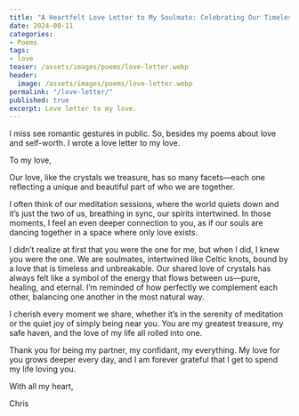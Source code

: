 ```yaml
---
title: "A Heartfelt Love Letter to My Soulmate: Celebrating Our Timeless Connection"
date: 2024-08-11
categories:
- Poems
tags:
- love
teaser: /assets/images/poems/love-letter.webp
header:
  image: /assets/images/poems/love-letter.webp
permalink: "/love-letter/"
published: true
excerpt: Love letter to my love.
---
```

I miss see romantic gestures in public. So, besides my poems about love and self-worth. I wrote a love letter to my love.

To my love,

Our love, like the crystals we treasure, has so many facets—each one reflecting a unique and beautiful part of who we are together.

I often think of our meditation sessions, where the world quiets down and it’s just the two of us, breathing in sync, our spirits intertwined. In those moments, I feel an even deeper connection to you, as if our souls are dancing together in a space where only love exists.

I didn’t realize at first that you were the one for me, but when I did, I knew you were the one. We are soulmates, intertwined like Celtic knots, bound by a love that is timeless and unbreakable. Our shared love of crystals has always felt like a symbol of the energy that flows between us—pure, healing, and eternal. I’m reminded of how perfectly we complement each other, balancing one another in the most natural way.

I cherish every moment we share, whether it’s in the serenity of meditation or the quiet joy of simply being near you. You are my greatest treasure, my safe haven, and the love of my life all rolled into one.

Thank you for being my partner, my confidant, my everything. My love for you grows deeper every day, and I am forever grateful that I get to spend my life loving you.

With all my heart,

Chris